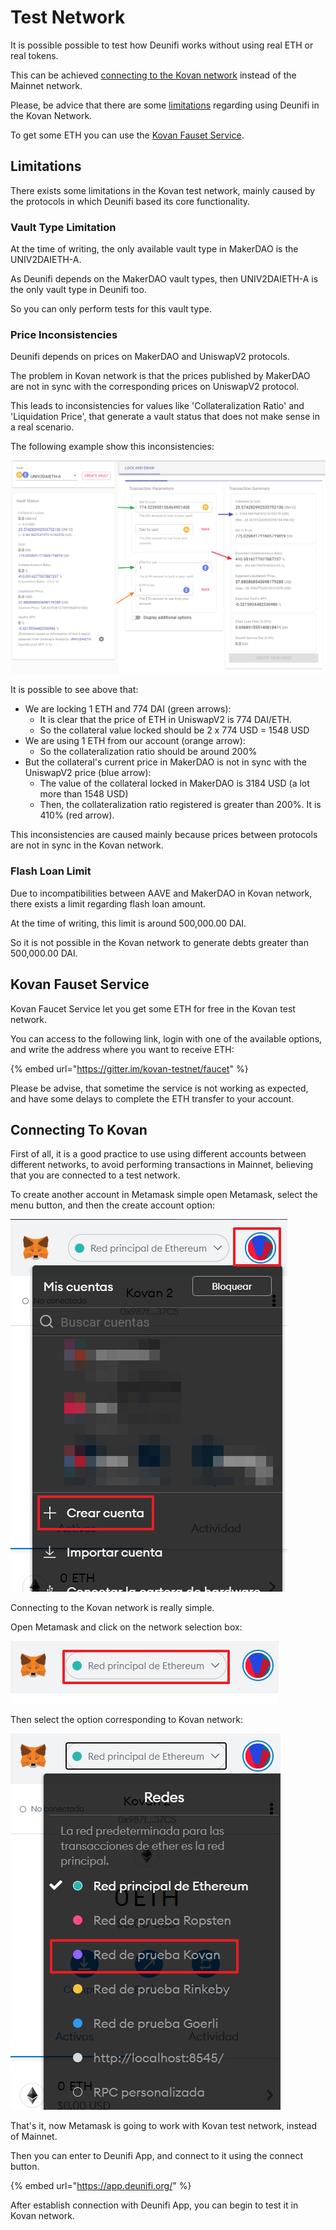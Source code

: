 # Test Network

It is possible possible to test how Deunifi works without using real ETH or real tokens.

This can be achieved [connecting to the Kovan network](test-network.md#connecting-to-kovan) instead of the Mainnet network.

Please, be advice that there are some [limitations](test-network.md#limitations) regarding using Deunifi in the Kovan Network.

To get some ETH you can use the [Kovan Fauset Service](test-network.md#kovan-fauset-service).

## Limitations

There exists some limitations in the Kovan test network, mainly caused by the protocols in which Deunifi based its core functionality.

### Vault Type Limitation

At the time of writing, the only available vault type in MakerDAO is the UNIV2DAIETH-A.

As Deunifi depends on the MakerDAO vault types, then UNIV2DAIETH-A is the only vault type in Deunifi too.

So you can only perform tests for this vault type.

### Price Inconsistencies

Deunifi depends on prices on MakerDAO and UniswapV2 protocols.

The problem in Kovan network is that the prices published by MakerDAO are not in sync with the corresponding prices on UniswapV2 protocol.

This leads to inconsistencies for values like 'Collateralization Ratio' and 'Liquidation Price', that generate a vault status that does not make sense in a real scenario.

The following example show this inconsistencies:

![](.gitbook/assets/image%20%2831%29.png)

It is possible to see above that:

* We are locking 1 ETH and 774 DAI \(green arrows\):
  * It is clear that the price of ETH in UniswapV2 is 774 DAI/ETH.
  * So the collateral value locked should be 2 x 774 USD = 1548 USD
* We are using 1 ETH from our account \(orange arrow\):
  * So the collateralization ratio should be around 200%
* But the collateral's current price in MakerDAO is not in sync with the UniswapV2 price \(blue arrow\):
  * The value of the collateral locked in MakerDAO is 3184 USD \(a lot more than 1548 USD\)
  * Then, the collateralization ratio registered is greater than 200%. It is 410% \(red arrow\).

This inconsistencies are caused mainly because prices between protocols are not in sync in the Kovan network.

### Flash Loan Limit

Due to incompatibilities between AAVE and MakerDAO in Kovan network, there exists a limit regarding flash loan amount.

At the time of writing, this limit is around 500,000.00 DAI.

So it is not possible in the Kovan network to generate debts greater than 500,000.00 DAI.

## Kovan Fauset Service

Kovan Faucet Service let you get some ETH for free in the Kovan test network.

You can access to the following link, login with one of the available options, and write the address where you want to receive ETH:

{% embed url="https://gitter.im/kovan-testnet/faucet" %}

Please be advise, that sometime the service is not working as expected, and have some delays to complete the ETH transfer to your account.

## Connecting To Kovan

First of all, it is a good practice to use using different accounts between different networks, to avoid performing transactions in Mainnet, believing that you are connected to a test network.

To create another account in Metamask simple open Metamask, select the menu button, and then the create account option:

![](.gitbook/assets/image%20%2826%29.png)

Connecting to the Kovan network is really simple.

Open Metamask and click on the network selection box:

![](.gitbook/assets/image%20%2838%29.png)

Then select the option corresponding to Kovan network:

![](.gitbook/assets/image%20%2839%29.png)

That's it, now Metamask is going to work with Kovan test network, instead of Mainnet.

Then you can enter to Deunifi App, and connect to it using the connect button.

{% embed url="https://app.deunifi.org/" %}

After establish connection with Deunifi App, you can begin to test it in Kovan network.

